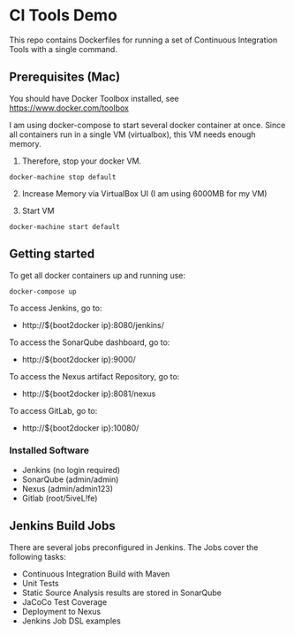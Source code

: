 # CI Tools Demo

This repo contains Dockerfiles for running a set of Continuous Integration Tools with a single command.

## Prerequisites (Mac)

You should have Docker Toolbox installed, see https://www.docker.com/toolbox

I am using docker-compose to start several docker container at once.
Since all containers run in a single VM (virtualbox), this VM needs enough memory.

1. Therefore, stop your docker VM.

```
docker-machine stop default
```

2. Increase Memory via VirtualBox UI (I am using 6000MB for my VM)

3. Start VM

```
docker-machine start default
```

## Getting started

To get all docker containers up and running use:

```
docker-compose up
```

To access Jenkins, go to:

- http://${boot2docker ip}:8080/jenkins/

To access the SonarQube dashboard, go to:

- http://${boot2docker ip}:9000/

To access the Nexus artifact Repository, go to:

- http://${boot2docker ip}:8081/nexus

To access GitLab, go to:

- http://${boot2docker ip}:10080/

### Installed Software

- Jenkins (no login required)
- SonarQube (admin/admin)
- Nexus (admin/admin123)
- Gitlab (root/5iveL!fe)

## Jenkins Build Jobs

There are several jobs preconfigured in Jenkins.
The Jobs cover the following tasks:

- Continuous Integration Build with Maven
- Unit Tests
- Static Source Analysis results are stored in SonarQube
- JaCoCo Test Coverage
- Deployment to Nexus
- Jenkins Job DSL examples
